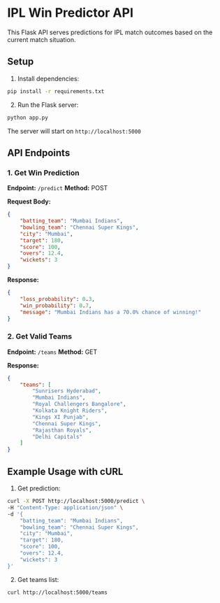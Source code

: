 # IPL Win Predictor API

This Flask API serves predictions for IPL match outcomes based on the current match situation.

## Setup

1. Install dependencies:
```bash
pip install -r requirements.txt
```

2. Run the Flask server:
```bash
python app.py
```

The server will start on `http://localhost:5000`

## API Endpoints

### 1. Get Win Prediction
**Endpoint:** `/predict`
**Method:** POST

**Request Body:**
```json
{
    "batting_team": "Mumbai Indians",
    "bowling_team": "Chennai Super Kings",
    "city": "Mumbai",
    "target": 180,
    "score": 100,
    "overs": 12.4,
    "wickets": 3
}
```

**Response:**
```json
{
    "loss_probability": 0.3,
    "win_probability": 0.7,
    "message": "Mumbai Indians has a 70.0% chance of winning!"
}
```

### 2. Get Valid Teams
**Endpoint:** `/teams`
**Method:** GET

**Response:**
```json
{
    "teams": [
        "Sunrisers Hyderabad",
        "Mumbai Indians",
        "Royal Challengers Bangalore",
        "Kolkata Knight Riders",
        "Kings XI Punjab",
        "Chennai Super Kings",
        "Rajasthan Royals",
        "Delhi Capitals"
    ]
}
```

## Example Usage with cURL

1. Get prediction:
```bash
curl -X POST http://localhost:5000/predict \
-H "Content-Type: application/json" \
-d '{
    "batting_team": "Mumbai Indians",
    "bowling_team": "Chennai Super Kings",
    "city": "Mumbai",
    "target": 180,
    "score": 100,
    "overs": 12.4,
    "wickets": 3
}'
```

2. Get teams list:
```bash
curl http://localhost:5000/teams
``` 